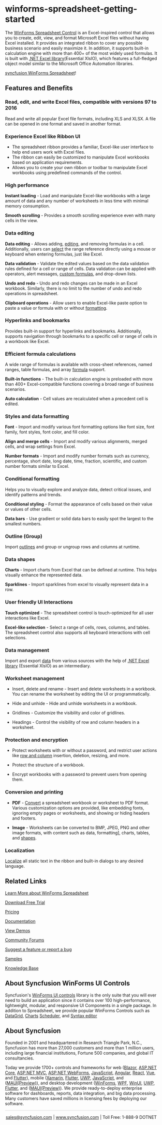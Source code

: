 # winforms-spreadsheet-getting-started

The [WinForms Spreadsheet Control](https://www.syncfusion.com/winforms-ui-controls/spreadsheet?utm_source=github&utm_medium=listing&utm_campaign=winforms-spreadsheet-github-samples) is an Excel-inspired control that allows you to create, edit, view, and format Microsoft Excel files without having Excel installed. It provides an integrated ribbon to cover any possible business scenario and easily maximize it. In addition, it supports built-in calculation engine with more than 400+ of the most widely used formulas. It is built with [.NET Excel library](https://www.syncfusion.com/excel-framework/net?utm_source=github&utm_medium=listing&utm_campaign=winforms-spreadsheet-github-samples)(Essential XlsIO), which features a full-fledged object model similar to the Microsoft Office Automation libraries.

[syncfusion WinForms Spreadsheet](https://cdn.syncfusion.com/visual-studio-market/winforms/showcase/spreadsheet.png "WinForms Spreadsheet Control")!

## Features and Benefits 

### Read, edit, and write Excel files, compatible with versions 97 to 2016
Read and write all popular Excel file formats, including XLS and XLSX. A file can be opened in one format and saved in another format.

### Experience Excel like Ribbon UI
* The spreadsheet ribbon provides a familiar, Excel-like user interface to help end users work with Excel files.
* The ribbon can easily be customized to manipulate Excel workbooks based on application requirements.
* Allows you to create your own ribbon or toolbar to manipulate Excel workbooks using predefined commands of the control.

### High performance

**Instant loading** - Load and manipulate Excel-like workbooks with a large amount of data and any number of worksheets in less time with minimal memory consumption.

**Smooth scrolling** - Provides a smooth scrolling experience even with many cells in the view.

### Data editing

**Data editing** - Allows adding, [editing](https://help.syncfusion.com/windowsforms/spreadsheet/editing?utm_source=github&utm_medium=listing&utm_campaign=winforms-spreadsheet-github-samples), and removing formulas in a cell. Additionally, users can [select](https://help.syncfusion.com/windowsforms/spreadsheet/selection?utm_source=github&utm_medium=listing&utm_campaign=winforms-spreadsheet-github-samples) the range reference directly using a mouse or keyboard when entering formulas, just like Excel.

**Data validation** - Validate the edited values based on the data validation rules defined for a cell or range of cells. Data validation can be applied with operators, alert messages, [custom formulas](https://help.syncfusion.com/windowsforms/spreadsheet/custom-formula?utm_source=github&utm_medium=listing&utm_campaign=winforms-spreadsheet-github-samples), and drop-down lists.

**Undo and redo** - Undo and redo changes can be made in an Excel workbook. Similarly, there is no limit to the number of undo and redo operations in spreadsheet.

**Clipboard operations** - Allow users to enable Excel-like paste option to paste a value or formula with or without [formatting](https://help.syncfusion.com/windowsforms/spreadsheet/formatting?utm_source=github&utm_medium=listing&utm_campaign=winforms-spreadsheet-github-samples).

### Hyperlinks and bookmarks
Provides built-in support for hyperlinks and bookmarks. Additionally, supports navigation through bookmarks to a specific cell or range of cells in a workbook like Excel.

### Efficient formula calculations
A wide range of formulas is available with cross-sheet references, named ranges, table formulas, and array [formula](https://help.syncfusion.com/windowsforms/spreadsheet/formulas?utm_source=github&utm_medium=listing&utm_campaign=winforms-spreadsheet-github-samples) support.

**Built-in functions** - The built-in calculation engine is preloaded with more than 400+ Excel-compatible functions covering a broad range of business scenarios.

**Auto calculation** - Cell values are recalculated when a precedent cell is edited.

### Styles and data formatting

**Font** - Import and modify various font formatting options like font size, font family, font styles, font color, and fill color.

**Align and merge cells** - Import and modify various alignments, merged cells, and wrap settings from Excel.

**Number formats** - Import and modify number formats such as currency, percentage, short date, long date, time, fraction, scientific, and custom number formats similar to Excel.

### Conditional formatting
Helps you to visually explore and analyze data, detect critical issues, and identify patterns and trends.

**Conditional styling** - Format the appearance of cells based on their value or values of other cells.

**Data bars** - Use gradient or solid data bars to easily spot the largest to the smallest numbers.

### Outline (Group)
Import [outlines](https://help.syncfusion.com/windowsforms/spreadsheet/outline?utm_source=github&utm_medium=listing&utm_campaign=winforms-spreadsheet-github-samples) and group or ungroup rows and columns at runtime.

### Data shapes

**Charts** - Import charts from Excel that can be defined at runtime. This helps visually enhance the represented data.

**Sparklines** - Import sparklines from excel to visually represent data in a row.

### User friendly UI Interactions

**Touch optimized** - The spreadsheet control is touch-optimized for all user interactions like Excel.

**Excel-like selection** - Select a range of cells, rows, columns, and tables. The spreadsheet control also supports all keyboard interactions with cell selections.

### Data management

Import and export [data](https://help.syncfusion.com/windowsforms/spreadsheet/data-management?utm_source=github&utm_medium=listing&utm_campaign=winforms-spreadsheet-github-samples) from various sources with the help of [.NET Excel library](https://www.syncfusion.com/excel-framework/net?utm_source=github&utm_medium=listing&utm_campaign=winforms-spreadsheet-github-samples) (Essential XlsIO) as an intermediary.

### Worksheet management
* Insert, delete and rename - Insert and delete worksheets in a workbook. You can rename the worksheet by editing the UI or programmatically.

* Hide and unhide -  Hide and unhide worksheets in a workbook.

* Gridlines - Customize the visibility and color of gridlines.

* Headings - Control the visibility of row and column headers in a worksheet.

### Protection and encryption
* Protect worksheets with or without a password, and restrict user actions like [row and column](https://help.syncfusion.com/windowsforms/spreadsheet/rows-and-columns?utm_source=github&utm_medium=listing&utm_campaign=winforms-spreadsheet-github-samples) insertion, deletion, resizing, and more.

* Protect the structure of a workbook.

* Encrypt workbooks with a password to prevent users from opening them.

### Conversion and printing
* **PDF** - [Convert](https://help.syncfusion.com/windowsforms/spreadsheet/conversion?utm_source=github&utm_medium=listing&utm_campaign=winforms-spreadsheet-github-samples) a spreadsheet workbook or worksheet to PDF format. Various customization options are provided, like embedding fonts, ignoring empty pages or worksheets, and showing or hiding headers and footers.

* **Image** - Worksheets can be converted to BMP, JPEG, PNG and other image formats, with content such as data, formatting], charts, tables, and [shapes](https://help.syncfusion.com/windowsforms/spreadsheet/shapes?utm_source=github&utm_medium=listing&utm_campaign=winforms-spreadsheet-github-samples).

### Localization
[Localize](https://help.syncfusion.com/windowsforms/spreadsheet/localization?utm_source=github&utm_medium=listing&utm_campaign=winforms-spreadsheet-github-samples) all static text in the ribbon and built-in dialogs to any desired language.

## Related Links

[Learn More about WinForms Spreadsheet](https://www.syncfusion.com/winforms-ui-controls/spreadsheet?utm_source=github&utm_medium=listing&utm_campaign=winforms-spreadsheet-github-samples)

[Download Free Trial](https://www.syncfusion.com/downloads/windowsforms?utm_source=github&utm_medium=listing&utm_campaign=winforms-spreadsheet-github-samples)

[Pricing](https://www.syncfusion.com/sales/products/windowsforms?utm_source=github&utm_medium=listing&utm_campaign=winforms-spreadsheet-github-samples)

[Documentation](https://help.syncfusion.com/windowsforms/spreadsheet/getting-started?utm_source=github&utm_medium=listing&utm_campaign=winforms-spreadsheet-github-samples)

[View Demos](https://github.com/syncfusion/winforms-demos/tree/master/spreadsheet?utm_source=github&utm_medium=listing&utm_campaign=winforms-spreadsheet-github-samples)

[Community Forums](https://www.syncfusion.com/forums/windowsforms?utm_source=github&utm_medium=listing&utm_campaign=winforms-spreadsheet-github-samples)

[Suggest a feature or report a bug](https://www.syncfusion.com/feedback/winforms?utm_source=github&utm_medium=listing&utm_campaign=winforms-spreadsheet-github-samples)

[Samples](https://github.com/syncfusion/winforms-demos?utm_source=github&utm_medium=listing&utm_campaign=winforms-spreadsheet-github-samples)

[Knowledge Base](https://www.syncfusion.com/kb/windowsforms?utm_source=github&utm_medium=listing&utm_campaign=winforms-spreadsheet-github-samples)

## About Syncfusion WinForms UI Controls

Syncfusion's [WinForms UI controls](https://www.syncfusion.com/winforms-ui-controls?utm_source=github&utm_medium=listing&utm_campaign=winforms-spreadsheet-github-samples) library is the only suite that you will ever need to build an application since it contains over 100 high-performance, lightweight, modular, and responsive UI Components in a single package. In addition to Spreadsheet, we provide popular WinForms Controls such as [DataGrid](https://www.syncfusion.com/winforms-ui-controls/datagrid?utm_source=github&utm_medium=listing&utm_campaign=winforms-spreadsheet-github-samples), [Charts](https://www.syncfusion.com/WinForms-ui-controls/chart?utm_source=github&utm_medium=listing&utm_campaign=winforms-spreadsheet-github-samples) [Scheduler](https://www.syncfusion.com/winforms-ui-controls/scheduler?utm_source=github&utm_medium=listing&utm_campaign=winforms-spreadsheet-github-samples), and [Syntax editor](https://www.syncfusion.com/winforms-ui-controls/syntax-editor?utm_source=github&utm_medium=listing&utm_campaign=winforms-spreadsheet-github-samples)

## About Syncfusion
Founded in 2001 and headquartered in Research Triangle Park, N.C., Syncfusion has more than 27,000 customers and more than 1 million users, including large financial institutions, Fortune 500 companies, and global IT consultancies.
 
Today we provide 1700+ controls and frameworks for web ([Blazor](https://www.syncfusion.com/blazor-components?utm_source=github&utm_medium=listing&utm_campaign=winforms-spreadsheet-github-samples), [ASP.NET Core](https://www.syncfusion.com/aspnet-core-ui-controls?utm_source=github&utm_medium=listing&utm_campaign=winforms-spreadsheet-github-samples), [ASP.NET MVC](https://www.syncfusion.com/aspnet-mvc-ui-controls?utm_source=github&utm_medium=listing&utm_campaign=winforms-spreadsheet-github-samples), [ASP.NET WebForms](https://www.syncfusion.com/jquery/aspnet-web-forms-ui-controls?utm_source=github&utm_medium=listing&utm_campaign=winforms-spreadsheet-github-samples), [JavaScript](https://www.syncfusion.com/javascript-ui-controls?utm_source=github&utm_medium=listing&utm_campaign=winforms-spreadsheet-github-samples), [Angular](https://www.syncfusion.com/angular-ui-components?utm_source=github&utm_medium=listing&utm_campaign=winforms-spreadsheet-github-samples), [React](https://www.syncfusion.com/react-ui-components?utm_source=github&utm_medium=listing&utm_campaign=winforms-spreadsheet-github-samples), [Vue](https://www.syncfusion.com/vue-ui-components?utm_source=github&utm_medium=listing&utm_campaign=winforms-spreadsheet-github-samples), and [Flutter](https://www.syncfusion.com/flutter-widgets?utm_source=github&utm_medium=listing&utm_campaign=winforms-spreadsheet-github-samples)), mobile ([Xamarin](https://www.syncfusion.com/xamarin-ui-controls?utm_source=github&utm_medium=listing&utm_campaign=winforms-spreadsheet-github-samples), [Flutter](https://www.syncfusion.com/flutter-widgets?utm_source=github&utm_medium=listing&utm_campaign=winforms-spreadsheet-github-samples), [UWP](https://www.syncfusion.com/uwp-ui-controls?utm_source=github&utm_medium=listing&utm_campaign=winforms-spreadsheet-github-samples), 
[JavaScript](https://www.syncfusion.com/javascript-ui-controls?utm_source=github&utm_medium=listing&utm_campaign=winforms-spreadsheet-github-samples), and ([MAUI(Preview)](https://www.syncfusion.com/maui-controls?utm_source=github&utm_medium=listing&utm_campaign=winforms-spreadsheet-github-samples)), and desktop development ([WinForms](https://www.syncfusion.com/winforms-ui-controls?utm_source=github&utm_medium=listing&utm_campaign=winforms-spreadsheet-github-samples), [WPF](https://www.syncfusion.com/wpf-ui-controls?utm_source=github&utm_medium=listing&utm_campaign=winforms-spreadsheet-github-samples), [WinUI](https://www.syncfusion.com/winui-controls?utm_source=github&utm_medium=listing&utm_campaign=winforms-spreadsheet-github-samples), [UWP](https://www.syncfusion.com/uwp-ui-controls?utm_source=github&utm_medium=listing&utm_campaign=winforms-spreadsheet-github-samples), [Flutter](https://www.syncfusion.com/flutter-widgets?utm_source=github&utm_medium=listing&utm_campaign=winforms-spreadsheet-github-samples), and ([MAUI(Preview)](https://www.syncfusion.com/maui-controls?utm_source=github&utm_medium=listing&utm_campaign=winforms-spreadsheet-github-samples)). We provide ready-to-deploy enterprise software for dashboards, reports, data integration, and big data processing. Many customers have saved millions in licensing fees by deploying our software.

<hr style="height:0.3px;border:none;color:lightgrey;background-color:lightgrey;" />

<p align="center">
  <a href="mailto:sales@syncfusion.com?Subject=Syncfusion WinForms Spreadsheet - GitHub" target="_top">sales@syncfusion.com</a> | <a href="https://www.syncfusion.com?utm_source=github&utm_medium=listing&utm_medium=listing&utm_campaign=winforms-spreadsheet-github-samples">www.syncfusion.com</a>  | Toll Free: 1-888-9 DOTNET <br>
</p>


